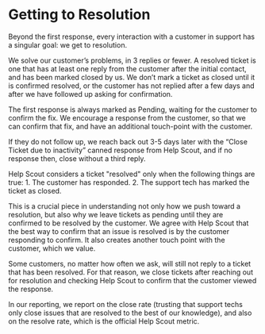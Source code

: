 # Getting to Resolution

Beyond the first response, every interaction with a customer in support has a singular goal: we get to resolution.

We solve our customer’s problems, in 3 replies or fewer. A resolved ticket is one that has at least one reply from the customer after the initial contact, and has been marked closed by us. We don’t mark a ticket as closed until it is confirmed resolved, or the customer has not replied after a few days and after we have followed up asking for confirmation.

The first response is always marked as Pending, waiting for the customer to confirm the fix. We encourage a response from the customer, so that we can confirm that fix, and have an additional touch-point with the customer.

If they do not follow up, we reach back out 3-5 days later with the “Close Ticket due to inactivity” canned response from Help Scout, and if no response then, close without a third reply.

Help Scout considers a ticket "resolved" only when the following things are true: 1. The customer has responded. 2. The support tech has marked the ticket as closed.

This is a crucial piece in understanding not only how we push toward a resolution, but also why we leave tickets as pending until they are confirmed to be resolved by the customer. We agree with Help Scout that the best way to confirm that an issue is resolved is by the customer responding to confirm. It also creates another touch point with the customer, which we value.

Some customers, no matter how often we ask, will still not reply to a ticket that has been resolved. For that reason, we close tickets after reaching out for resolution and checking Help Scout to confirm that the customer viewed the response.

In our reporting, we report on the close rate \(trusting that support techs only close issues that are resolved to the best of our knowledge\), and also on the resolve rate, which is the official Help Scout metric.

